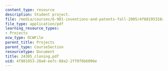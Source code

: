 ```yaml
---
content_type: resource
description: Student project.
file: /media/courses/6-901-inventions-and-patents-fall-2005/4f88195328a8ee7c88a22ff0f6b6096e_24305_cloning.pdf
file_type: application/pdf
learning_resource_types:
- Projects
ocw_type: OCWFile
parent_title: Projects
parent_type: CourseSection
resourcetype: Document
title: 24305_cloning.pdf
uid: 4f881953-28a8-ee7c-88a2-2ff0f6b6096e
---
```

